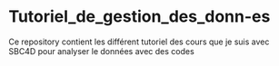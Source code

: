 # Tutoriel_de_gestion_des_donn-es
Ce repository contient les différent tutoriel des cours que je suis avec SBC4D pour analyser le données avec des codes
